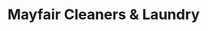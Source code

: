 ---
title: "Mayfair Cleaners & Laundry"
url: /kansas-city/mayfair-cleaners-and-laundry/
shop: laundry
---
